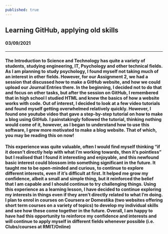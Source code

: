 ```yaml
---
published: true
---
```

 ## Learning GitHub, applying old skills   

#### 03/09/2021
__________________________________________________________________________________________
#### The Introduction to Science and Technology has quite a variety of students, studying engineering, IT, Psychology and other technical fields. As I am planning to study psychology, I found myself not taking much of an interest in other fields. However, for our Assignment 2, we had a session that discussed how to make a GitHub website, and how we could upload our Journal Entries there. In the beginning, I decided not to do that and focus on other tasks, but after the session on GitHub, I remembered that in high school I studied HTML and knew the basics of how a website works with code. Out of interest, I decided to look at a few video tutorials and found myself getting overwhelmed relatively quickly. However, I found one youtube video that gave a step-by-step tutorial on how to make a blog using GitHub. I painstakingly followed the tutorial, thinking nothing would come of it, however, as I began to understand how to use this software, I grew more motivated to make a blog website. That of which, you may be reading this on now! 

#### This experience was quite valuable, often I would find myself thinking “if it doesn’t directly help with what I’m working towards, then it’s pointless” but I realised that I found it interesting and enjoyable, and this newfound basic interest could blossom into something significant in the future. It taught me to be open-minded and curious, to continue to explore different interests, even if it’s difficult at first. It helped me grow my confidence, albeit a small and simple thing, but it reinforced the belief that I am capable and I should continue to try challenging things. Using this experience as a learning lesson, I have decided to continue exploring my interests in things even if they aren’t directly related to what I’m doing. I plan to enrol in courses on Coursera or Domestika (two websites offering short term courses on a variety of topics) to develop my individual skills and see how these come together in the future. Overall, I am happy to have had this opportunity to reinforce my confidence and interests and will continue to apply myself in different fields whenever possible (i.e. Clubs/courses at RMIT/Online)
